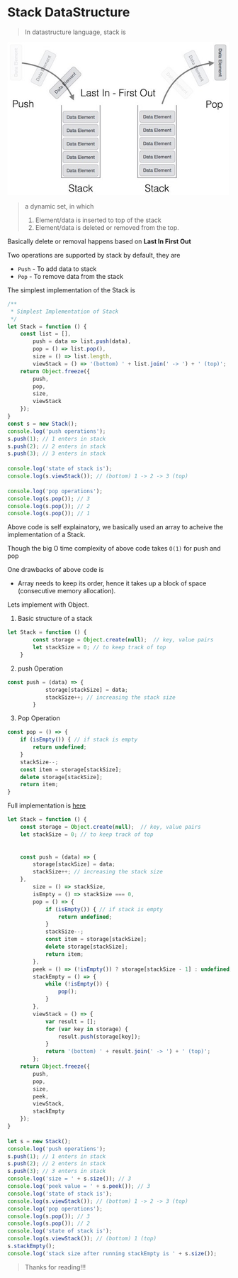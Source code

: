 # Stack DataStructure #

> In datastructure language, stack is

![Stack Figure](https://raw.githubusercontent.com/mohanramphp/understanding-datastructures-in-javascript/master/stack/images/stack.jpg)

> a dynamic set, in which  
>    
> 1. Element/data is inserted to top of the stack
> 2. Element/data is deleted or removed from the top.

Basically delete or removal happens based on **Last In First Out**

Two operations are supported by stack by default, they are 
* ```Push``` - To add data to stack
* ```Pop``` - To remove data from the stack

The simplest implementation of the Stack is 
```javascript
/**
 * Simplest Implementation of Stack
 */
let Stack = function () {
    const list = [],
        push = data => list.push(data),
        pop = () => list.pop(),
        size = () => list.length,
        viewStack = () => '(bottom) ' + list.join(' -> ') + ' (top)';
    return Object.freeze({
        push,
        pop,
        size,
        viewStack
    });
}
const s = new Stack();
console.log('push operations');
s.push(1); // 1 enters in stack
s.push(2); // 2 enters in stack
s.push(3); // 3 enters in stack

console.log('state of stack is');
console.log(s.viewStack()); // (bottom) 1 -> 2 -> 3 (top)

console.log('pop operations');
console.log(s.pop()); // 3
console.log(s.pop()); // 2
console.log(s.pop()); // 1
```
Above code is self explainatory, we basically used an array to acheive the implementation of a Stack.

Though the big O time complexity of above code takes ```O(1)``` for push and pop

One drawbacks of above code is
* Array needs to keep its order, hence it takes up a block of space (consecutive memory allocation).

Lets implement with Object.

1. Basic structure of a stack
```javascript
let Stack = function () {
        const storage = Object.create(null);  // key, value pairs
        let stackSize = 0; // to keep track of top 
    }
```

2. push Operation
```javascript
const push = (data) => {
            storage[stackSize] = data;
            stackSize++; // increasing the stack size
        }
```

3. Pop Operation
```javascript
const pop = () => {
    if (isEmpty()) { // if stack is empty
        return undefined;
    }
    stackSize--;
    const item = storage[stackSize];
    delete storage[stackSize];
    return item;
}
```

Full implementation is [here](https://raw.githubusercontent.com/mohanramphp/understanding-datastructures-in-javascript/master/stack/js/index.js)

```javascript
let Stack = function () {
    const storage = Object.create(null);  // key, value pairs
    let stackSize = 0; // to keep track of top 


    const push = (data) => {
        storage[stackSize] = data;
        stackSize++; // increasing the stack size
    },
        size = () => stackSize,
        isEmpty = () => stackSize === 0,
        pop = () => {
            if (isEmpty()) { // if stack is empty
                return undefined;
            }
            stackSize--;
            const item = storage[stackSize];
            delete storage[stackSize];
            return item;
        },
        peek = () => (!isEmpty()) ? storage[stackSize - 1] : undefined,
        stackEmpty = () => {
            while (!isEmpty()) {
                pop();
            }
        },
        viewStack = () => {
            var result = [];
            for (var key in storage) {
                result.push(storage[key]);
            }
            return '(bottom) ' + result.join(' -> ') + ' (top)';
        };
    return Object.freeze({
        push,
        pop,
        size,
        peek,
        viewStack,
        stackEmpty
    });
}

let s = new Stack();
console.log('push operations');
s.push(1); // 1 enters in stack
s.push(2); // 2 enters in stack
s.push(3); // 3 enters in stack
console.log('size = ' + s.size()); // 3
console.log('peek value = ' + s.peek()); // 3
console.log('state of stack is');
console.log(s.viewStack()); // (bottom) 1 -> 2 -> 3 (top)
console.log('pop operations');
console.log(s.pop()); // 3
console.log(s.pop()); // 2 
console.log('state of stack is');
console.log(s.viewStack()); // (bottom) 1 (top)
s.stackEmpty();
console.log('stack size after running stackEmpty is ' + s.size());
```

> Thanks for reading!!!
